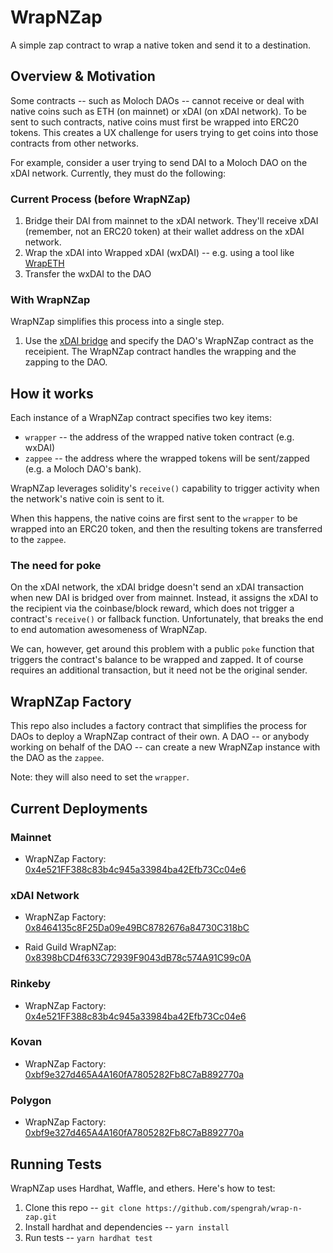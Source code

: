 # WrapNZap

A simple zap contract to wrap a native token and send it to a destination.

## Overview & Motivation

Some contracts -- such as Moloch DAOs -- cannot receive or deal with native coins such as ETH (on mainnet) or xDAI (on xDAI network). To be sent to such contracts, native coins must first be wrapped into ERC20 tokens. This creates a UX challenge for users trying to get coins into those contracts from other networks.

For example, consider a user trying to send DAI to a Moloch DAO on the xDAI network. Currently, they must do the following:

### Current Process (before WrapNZap)

1. Bridge their DAI from mainnet to the xDAI network. They'll receive xDAI (remember, not an ERC20 token) at their wallet address on the xDAI network.
2. Wrap the xDAI into Wrapped xDAI (wxDAI) -- e.g. using a tool like [WrapETH](https://wrapeth.com)
3. Transfer the wxDAI to the DAO

### With WrapNZap

WrapNZap simplifies this process into a single step.

1. Use the [xDAI bridge](https://bridge.xdaichain.com/) and specify the DAO's WrapNZap contract as the receipient. The WrapNZap contract handles the wrapping and the zapping to the DAO.

## How it works

Each instance of a WrapNZap contract specifies two key items:

-   `wrapper` -- the address of the wrapped native token contract (e.g. wxDAI)
-   `zappee` -- the address where the wrapped tokens will be sent/zapped (e.g. a Moloch DAO's bank).

WrapNZap leverages solidity's `receive()` capability to trigger activity when the network's native coin is sent to it.

When this happens, the native coins are first sent to the `wrapper` to be wrapped into an ERC20 token, and then the resulting tokens are transferred to the `zappee`.

### The need for poke

On the xDAI network, the xDAI bridge doesn't send an xDAI transaction when new DAI is bridged over from mainnet. Instead, it assigns the xDAI to the recipient via the coinbase/block reward, which does not trigger a contract's `receive()` or fallback function. Unfortunately, that breaks the end to end automation awesomeness of WrapNZap.

We can, however, get around this problem with a public `poke` function that triggers the contract's balance to be wrapped and zapped. It of course requires an additional transaction, but it need not be the original sender.

## WrapNZap Factory

This repo also includes a factory contract that simplifies the process for DAOs to deploy a WrapNZap contract of their own. A DAO -- or anybody working on behalf of the DAO -- can create a new WrapNZap instance with the DAO as the `zappee`.

Note: they will also need to set the `wrapper`.

## Current Deployments

### Mainnet

- WrapNZap Factory: [0x4e521FF388c83b4c945a33984ba42Efb73Cc04e6](https://etherscan.io/address/0x4e521FF388c83b4c945a33984ba42Efb73Cc04e6)

### xDAI Network

-   WrapNZap Factory: [0x8464135c8F25Da09e49BC8782676a84730C318bC](https://blockscout.com/poa/xdai/address/0x8464135c8F25Da09e49BC8782676a84730C318bC/contracts)

-   Raid Guild WrapNZap: [0x8398bCD4f633C72939F9043dB78c574A91C99c0A](https://blockscout.com/poa/xdai/address/0x8398bCD4f633C72939F9043dB78c574A91C99c0A/contracts)

### Rinkeby

-   WrapNZap Factory: [0x4e521FF388c83b4c945a33984ba42Efb73Cc04e6](https://rinkeby.etherscan.io/address/0x4e521FF388c83b4c945a33984ba42Efb73Cc04e6)

### Kovan

-   WrapNZap Factory: [0xbf9e327d465A4A160fA7805282Fb8C7aB892770a](https://kovan.etherscan.io/address/0xbf9e327d465A4A160fA7805282Fb8C7aB892770a)

### Polygon

-   WrapNZap Factory: [0xbf9e327d465A4A160fA7805282Fb8C7aB892770a](https://explorer-mainnet.maticvigil.com/address/0xbf9e327d465A4A160fA7805282Fb8C7aB892770a/)

## Running Tests

WrapNZap uses Hardhat, Waffle, and ethers. Here's how to test:

1. Clone this repo -- `git clone https://github.com/spengrah/wrap-n-zap.git`
2. Install hardhat and dependencies -- `yarn install`
3. Run tests -- `yarn hardhat test`
